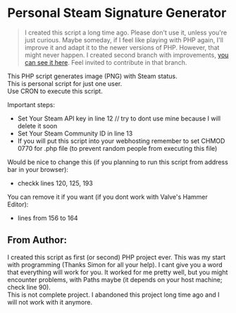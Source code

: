 # Personal Steam Signature Generator

> I created this script a long time ago. Please don't use it, unless you're just curious. Maybe someday, if I feel like playing with PHP again, I'll improve it and adapt it to the newer versions of PHP. However, that might never happen. I created second branch with improvements, [you can see it here](https://github.com/Avaray/personal-steam-signature/tree/making-it-modern). Feel invited to contribute in that branch.

This PHP script generates image (PNG) with Steam status.  
This is personal script for just one user.  
Use CRON to execute this script.

Important steps:

- Set Your Steam API key in line 12 // try to dont use mine because I will delete it soon
- Set Your Steam Community ID in line 13
- If you will put this script into your webhosting remember to set CHMOD 0770 for .php file (to prevent random people from executing this file)

Would be nice to change this (if you planning to run this script from address bar in your browser):

- checkk lines 120, 125, 193

You can remove it if you want (if you dont work with Valve's Hammer Editor):

- lines from 156 to 164

## From Author:

I created this script as first (or second) PHP project ever. This was my start with programming (Thanks Simon for all your help). I cant give you a word that everything will work for you. It worked for me pretty well, but you might encounter problems, with Paths maybe (it depends on your host machine; check line 90).  
This is not complete project. I abandoned this project long time ago and I will not work with it anymore.
